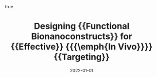 ---
id: flemingDesigningFunctionalBionanoconstructs2022
title: Designing {{Functional Bionanoconstructs}} for {{Effective}} {{{\emph{In Vivo}}}}
  {{Targeting}}
date: '2022-01-01'
authors:
- Fleming, Aisling and Cursi, Lorenzo and Behan, James A. and Yan, Yan and Xie, Zengchun
  and Adumeau, Laurent and Dawson, Kenneth A.
doi: 10.1021/acs.bioconjchem.1c00546
publication: 'In: *Bioconjugate Chemistry* 33'
publication_types:
- '1'
selected: false
tags: []
projects: []
math: true

---